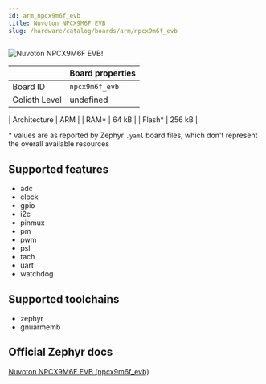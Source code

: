 ```yaml
---
id: arm_npcx9m6f_evb
title: Nuvoton NPCX9M6F EVB
slug: /hardware/catalog/boards/arm/npcx9m6f_evb
---
```


[//]: # (This is an auto-generated file, do not edit! Changes to it will be lost upon re-generation)

![Nuvoton NPCX9M6F EVB!](/img/boards/arm/npcx9m6f_evb.png "Nuvoton NPCX9M6F EVB")

|                | Board properties     |
| -------------  | -------------------- |
| Board ID       | `npcx9m6f_evb` |
| Golioth Level  | undefined       |

| Architecture   | ARM |
| RAM*           | 64 kB |
| Flash*         | 256 kB |

\* values are as reported by Zephyr `.yaml` board files, which don't represent the overall available resources



## Supported features

* adc
* clock
* gpio
* i2c
* pinmux
* pm
* pwm
* psl
* tach
* uart
* watchdog

## Supported toolchains

* zephyr
* gnuarmemb

## Official Zephyr docs

[Nuvoton NPCX9M6F EVB (npcx9m6f_evb)](https://docs.zephyrproject.org/latest/boards/arm/npcx9m6f_evb/doc/index.html)
